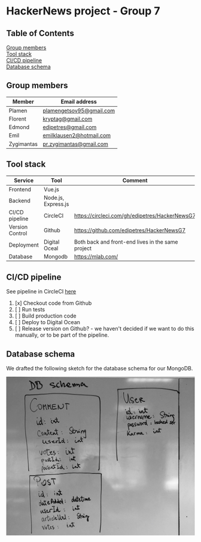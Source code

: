 # HackerNews project - Group 7

## Table of Contents  
[Group members](#group-members)  
[Tool stack](#tool-stack)  
[CI/CD pipeline](#ci/cd-pipeline)  
[Database schema](#database-schema)  

## Group members

| Member     | Email address            |
|------------|--------------------------|
| Plamen     | plamengetsov95@gmail.com |
| Florent    | kryptag@gmail.com        |
| Edmond     | edipetres@gmail.com      |
| Emil       | emilklausen2@hotmail.com |
| Zygimantas | pr.zygimantas@gmail.com  |

## Tool stack

| Service         | Tool                   | Comment                                           |
|-----------------|------------------------|---------------------------------------------------|
| Frontend        | Vue.js                 |                                                   |
| Backend         | Node.js, Express.js |                                                   |
| CI/CD pipeline  | CircleCI               | https://circleci.com/gh/edipetres/HackerNewsG7    |
| Version Control | Github                 | https://github.com/edipetres/HackerNewsG7         |
| Deployment      | Digital Oceal          | Both back and front-end lives in the same project |
| Database        | Mongodb                | https://mlab.com/                                 |

## CI/CD pipeline

See pipeline in CircleCI [here](https://circleci.com/gh/edipetres/HackerNewsG7)

1. [x] Checkout code from Github
2. [ ] Run tests
3. [ ] Build production code
4. [ ] Deploy to Digital Ocean
5. [ ] Release version on Github? - we haven't decided if we want to do this manually, or to be part of the pipeline.

## Database schema

We drafted the following sketch for the database schema for our MongoDB.

![db sketch](/docs/db-schema-sketch.jpeg)